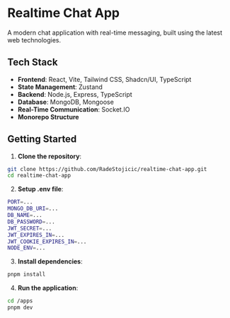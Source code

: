 # Realtime Chat App

A modern chat application with real-time messaging, built using the latest web technologies.

## Tech Stack

- **Frontend**: React, Vite, Tailwind CSS, Shadcn/UI, TypeScript
- **State Management**: Zustand
- **Backend**: Node.js, Express, TypeScript
- **Database**: MongoDB, Mongoose
- **Real-Time Communication**: Socket.IO
- **Monorepo Structure**

## Getting Started

1. **Clone the repository**:

  ```bash
  git clone https://github.com/RadeStojicic/realtime-chat-app.git
  cd realtime-chat-app
  ```

2. **Setup .env file**:

  ```bash
  PORT=...
  MONGO_DB_URI=...
  DB_NAME=...
  DB_PASSWORD=...
  JWT_SECRET=...
  JWT_EXPIRES_IN=...
  JWT_COOKIE_EXPIRES_IN=...
  NODE_ENV=...
  ```

3. **Install dependencies**:

  ```bash
  pnpm install
  ```

4. **Run the application**:

  ```bash
  cd /apps
  pnpm dev
  ```
